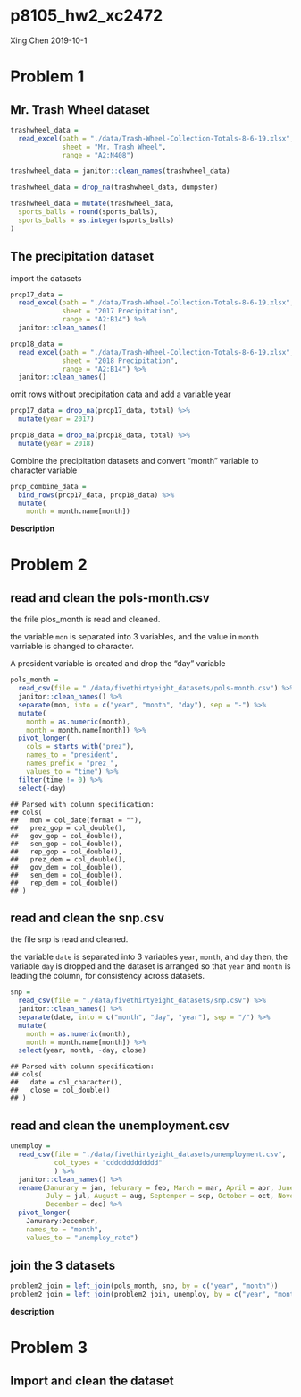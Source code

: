 p8105\_hw2\_xc2472
================
Xing Chen
2019-10-1

# Problem 1

## Mr. Trash Wheel dataset

``` r
trashwheel_data = 
  read_excel(path = "./data/Trash-Wheel-Collection-Totals-8-6-19.xlsx", 
             sheet = "Mr. Trash Wheel", 
             range = "A2:N408")

trashwheel_data = janitor::clean_names(trashwheel_data)

trashwheel_data = drop_na(trashwheel_data, dumpster)

trashwheel_data = mutate(trashwheel_data, 
  sports_balls = round(sports_balls),
  sports_balls = as.integer(sports_balls)
)
```

## The precipitation dataset

import the datasets

``` r
prcp17_data = 
  read_excel(path = "./data/Trash-Wheel-Collection-Totals-8-6-19.xlsx",
             sheet = "2017 Precipitation",
             range = "A2:B14") %>% 
  janitor::clean_names()

prcp18_data = 
  read_excel(path = "./data/Trash-Wheel-Collection-Totals-8-6-19.xlsx",
             sheet = "2018 Precipitation",
             range = "A2:B14") %>% 
  janitor::clean_names()
```

omit rows without precipitation data and add a variable year

``` r
prcp17_data = drop_na(prcp17_data, total) %>% 
  mutate(year = 2017)

prcp18_data = drop_na(prcp18_data, total) %>% 
  mutate(year = 2018)
```

Combine the precipitation datasets and convert “month” variable to
character variable

``` r
prcp_combine_data = 
  bind_rows(prcp17_data, prcp18_data) %>% 
  mutate(
    month = month.name[month])
```

**Description**

# Problem 2

## read and clean the pols-month.csv

the frile plos\_month is read and cleaned.

the variable `mon` is separated into 3 variables, and the value in
`month` varriable is changed to character.

A president variable is created and drop the “day” variable

``` r
pols_month = 
  read_csv(file = "./data/fivethirtyeight_datasets/pols-month.csv") %>% 
  janitor::clean_names() %>% 
  separate(mon, into = c("year", "month", "day"), sep = "-") %>% 
  mutate(
    month = as.numeric(month),
    month = month.name[month]) %>% 
  pivot_longer(
    cols = starts_with("prez"),
    names_to = "president",
    names_prefix = "prez_",
    values_to = "time") %>% 
  filter(time != 0) %>% 
  select(-day)
```

    ## Parsed with column specification:
    ## cols(
    ##   mon = col_date(format = ""),
    ##   prez_gop = col_double(),
    ##   gov_gop = col_double(),
    ##   sen_gop = col_double(),
    ##   rep_gop = col_double(),
    ##   prez_dem = col_double(),
    ##   gov_dem = col_double(),
    ##   sen_dem = col_double(),
    ##   rep_dem = col_double()
    ## )

## read and clean the snp.csv

the file snp is read and cleaned.

the variable `date` is separated into 3 variables `year`, `month`, and
`day` then, the variable `day` is dropped and the dataset is arranged so
that `year` and `month` is leading the column, for consistency across
datasets.

``` r
snp = 
  read_csv(file = "./data/fivethirtyeight_datasets/snp.csv") %>% 
  janitor::clean_names() %>% 
  separate(date, into = c("month", "day", "year"), sep = "/") %>% 
  mutate(
    month = as.numeric(month),
    month = month.name[month]) %>% 
  select(year, month, -day, close) 
```

    ## Parsed with column specification:
    ## cols(
    ##   date = col_character(),
    ##   close = col_double()
    ## )

## read and clean the unemployment.csv

``` r
unemploy = 
  read_csv(file = "./data/fivethirtyeight_datasets/unemployment.csv", 
           col_types = "cdddddddddddd"
           ) %>% 
  janitor::clean_names() %>% 
  rename(Janurary = jan, feburary = feb, March = mar, April = apr, June = jun, 
         July = jul, August = aug, Septemper = sep, October = oct, November = nov, 
         December = dec) %>% 
  pivot_longer(
    Janurary:December,
    names_to = "month",
    values_to = "unemploy_rate")
```

## join the 3 datasets

``` r
problem2_join = left_join(pols_month, snp, by = c("year", "month"))
problem2_join = left_join(problem2_join, unemploy, by = c("year", "month"))
```

**description**

# Problem 3

## Import and clean the dataset
